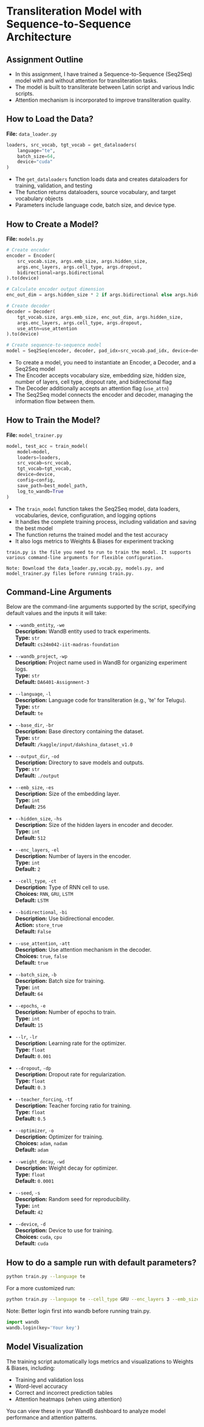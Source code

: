 # Transliteration Model with Sequence-to-Sequence Architecture

## Assignment Outline

- In this assignment, I have trained a Sequence-to-Sequence (Seq2Seq) model with and without attention for transliteration tasks.
- The model is built to transliterate between Latin script and various Indic scripts.
- Attention mechanism is incorporated to improve transliteration quality.

## How to Load the Data?

**File:** `data_loader.py`

```python
loaders, src_vocab, tgt_vocab = get_dataloaders(
    language="te",
    batch_size=64,
    device="cuda"
)
```

- The `get_dataloaders` function loads data and creates dataloaders for training, validation, and testing
- The function returns dataloaders, source vocabulary, and target vocabulary objects
- Parameters include language code, batch size, and device type.

## How to Create a Model?

**File:** `models.py`

```python
# Create encoder
encoder = Encoder(
    src_vocab.size, args.emb_size, args.hidden_size,
    args.enc_layers, args.cell_type, args.dropout, 
    bidirectional=args.bidirectional
).to(device)

# Calculate encoder output dimension
enc_out_dim = args.hidden_size * 2 if args.bidirectional else args.hidden_size

# Create decoder
decoder = Decoder(
    tgt_vocab.size, args.emb_size, enc_out_dim, args.hidden_size,
    args.enc_layers, args.cell_type, args.dropout, 
    use_attn=use_attention
).to(device)

# Create sequence-to-sequence model
model = Seq2Seq(encoder, decoder, pad_idx=src_vocab.pad_idx, device=device).to(device)
```

- To create a model, you need to instantiate an Encoder, a Decoder, and a Seq2Seq model
- The Encoder accepts vocabulary size, embedding size, hidden size, number of layers, cell type, dropout rate, and bidirectional flag
- The Decoder additionally accepts an attention flag (`use_attn`)
- The Seq2Seq model connects the encoder and decoder, managing the information flow between them.

## How to Train the Model?

**File:** `model_trainer.py`

```python
model, test_acc = train_model(
    model=model,
    loaders=loaders,
    src_vocab=src_vocab,
    tgt_vocab=tgt_vocab,
    device=device,
    config=config,
    save_path=best_model_path,
    log_to_wandb=True
)
```

- The `train_model` function takes the Seq2Seq model, data loaders, vocabularies, device, configuration, and logging options
- It handles the complete training process, including validation and saving the best model
- The function returns the trained model and the test accuracy
- It also logs metrics to Weights & Biases for experiment tracking

```text
train.py is the file you need to run to train the model. It supports various command-line arguments for flexible configuration.

Note: Download the data_loader.py,vocab.py, models.py, and model_trainer.py files before running train.py.
```

## Command-Line Arguments

Below are the command-line arguments supported by the script, specifying default values and the inputs it will take:

- `--wandb_entity`, `-we`  
  **Description:** WandB entity used to track experiments.  
  **Type:** `str`  
  **Default:** `cs24m042-iit-madras-foundation`

- `--wandb_project`, `-wp`  
  **Description:** Project name used in WandB for organizing experiment logs.  
  **Type:** `str`  
  **Default:** `DA6401-Assignment-3`

- `--language`, `-l`  
  **Description:** Language code for transliteration (e.g., 'te' for Telugu).  
  **Type:** `str`  
  **Default:** `te`

- `--base_dir`, `-br`  
  **Description:** Base directory containing the dataset.  
  **Type:** `str`  
  **Default:** `/kaggle/input/dakshina_dataset_v1.0`  

- `--output_dir`, `-od`  
  **Description:** Directory to save models and outputs.  
  **Type:** `str`  
  **Default:** `./output`

- `--emb_size`, `-es`  
  **Description:** Size of the embedding layer.  
  **Type:** `int`  
  **Default:** `256`

- `--hidden_size`, `-hs`  
  **Description:** Size of the hidden layers in encoder and decoder.  
  **Type:** `int`  
  **Default:** `512`

- `--enc_layers`, `-el`  
  **Description:** Number of layers in the encoder.  
  **Type:** `int`  
  **Default:** `2`

- `--cell_type`, `-ct`  
  **Description:** Type of RNN cell to use.  
  **Choices:** `RNN`, `GRU`, `LSTM`  
  **Default:** `LSTM`

- `--bidirectional`, `-bi`  
  **Description:** Use bidirectional encoder.  
  **Action:** `store_true`  
  **Default:** `False`

- `--use_attention`, `-att`  
  **Description:** Use attention mechanism in the decoder.  
  **Choices:** `true`, `false`  
  **Default:** `true`

- `--batch_size`, `-b`  
  **Description:** Batch size for training.  
  **Type:** `int`  
  **Default:** `64`

- `--epochs`, `-e`  
  **Description:** Number of epochs to train.  
  **Type:** `int`  
  **Default:** `15`

- `--lr`, `-lr`  
  **Description:** Learning rate for the optimizer.  
  **Type:** `float`  
  **Default:** `0.001`

- `--dropout`, `-dp`  
  **Description:** Dropout rate for regularization.  
  **Type:** `float`  
  **Default:** `0.3`

- `--teacher_forcing`, `-tf`  
  **Description:** Teacher forcing ratio for training.  
  **Type:** `float`  
  **Default:** `0.5`

- `--optimizer`, `-o`  
  **Description:** Optimizer for training.  
  **Choices:** `adam`, `nadam`  
  **Default:** `adam`

- `--weight_decay`, `-wd`  
  **Description:** Weight decay for optimizer.  
  **Type:** `float`  
  **Default:** `0.0001`

- `--seed`, `-s`  
  **Description:** Random seed for reproducibility.  
  **Type:** `int`  
  **Default:** `42`

- `--device`, `-d`  
  **Description:** Device to use for training.  
  **Choices:** `cuda`, `cpu`  
  **Default:** `cuda`

## How to do a sample run with default parameters?

```bash
python train.py --language te
```

For a more customized run:

```bash
python train.py --language te --cell_type GRU --enc_layers 3 --emb_size 256 --hidden_size 512 --batch_size 64 --lr 0.001 --teacher_forcing 0.5 --optimizer adam
```

Note: Better login first into wandb before running train.py.

```python
import wandb
wandb.login(key='Your key')
```

## Model Visualization

The training script automatically logs metrics and visualizations to Weights & Biases, including:

- Training and validation loss
- Word-level accuracy
- Correct and incorrect prediction tables
- Attention heatmaps (when using attention)

You can view these in your WandB dashboard to analyze model performance and attention patterns.
